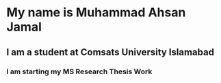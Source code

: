 # My name is Muhammad Ahsan Jamal
## I am a student at Comsats University Islamabad
### I am starting my MS Research Thesis Work 
